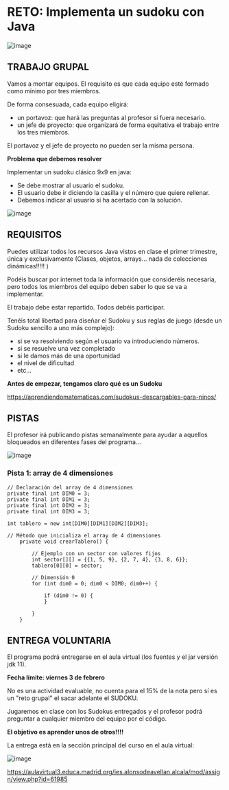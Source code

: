 # RETO: Implementa un sudoku con Java

![image](https://user-images.githubusercontent.com/91023374/146168358-c31a9f0f-9413-455d-8a80-641add94fe99.png)

## TRABAJO GRUPAL

Vamos a montar equipos. El requisito es que cada equipo esté formado como mínimo por tres miembros.

De forma consesuada, cada equipo eligirá:
- un portavoz: que hará las preguntas al profesor si fuera necesario.
- un jefe de proyecto: que organizará de forma equitativa el trabajo entre los tres miembros.

El portavoz y el jefe de proyecto no pueden ser la misma persona.

**Problema que debemos resolver**

Implementar un sudoku clásico 9x9 en java:

- Se debe mostrar al usuario el sudoku.
- El usuario debe ir diciendo la casilla y el número que quiere rellenar.
- Debemos indicar al usuario si ha acertado con la solución.

![image](https://user-images.githubusercontent.com/91023374/146061101-1154dd26-808a-47f3-8784-82c14ffa9ee1.png)

## REQUISITOS

Puedes utilizar todos los recursos Java vistos en clase el primer trimestre, única y exclusivamente (Clases, objetos, arrays... nada de colecciones dinámicas!!!!! )

Podéis buscar por internet toda la información que consideréis necesaria, pero todos los miembros del equipo deben saber lo que se va a implementar.

El trabajo debe estar repartido. Todos debéis participar.

Tenéis total libertad para diseñar el Sudoku y sus reglas de juego (desde un Sudoku sencillo a uno más complejo):
- si se va resolviendo según el usuario va introduciendo números.
- si se resuelve una vez completado
- si le damos más de una oportunidad
- el nivel de dificultad 
- etc...

**Antes de empezar, tengamos claro qué es un Sudoku**

https://aprendiendomatematicas.com/sudokus-descargables-para-ninos/


## PISTAS

El profesor irá publicando pistas semanalmente para ayudar a aquellos bloqueados en diferentes fases del programa... 

![image](https://user-images.githubusercontent.com/91023374/146194724-942f3b84-3bfc-423e-921c-34a55faa7c0b.png)

### Pista 1: array de 4 dimensiones
```
// Declaración del array de 4 dimensiones
private final int DIM0 = 3;
private final int DIM1 = 3;
private final int DIM2 = 3;
private final int DIM3 = 3;

int tablero = new int[DIM0][DIM1][DIM2][DIM3];

// Método que inicializa el array de 4 dimensiones
    private void crearTablero() {
        
        // Ejemplo con un sector con valores fijos
        int sector[][] = {{1, 5, 9}, {2, 7, 4}, {3, 8, 6}};
        tablero[0][0] = sector;
        
        // Dimensión 0
        for (int dim0 = 0; dim0 < DIM0; dim0++) {
             
            if (dim0 != 0) {
            }
            
        }
    }

```



## ENTREGA VOLUNTARIA

El programa podrá entregarse en el aula virtual (los fuentes y el jar versión jdk 11).

**Fecha límite: viernes 3 de febrero**

No es una actividad evaluable, no cuenta para el 15% de la nota pero sí es un "reto grupal" el sacar adelante el SUDOKU.

Jugaremos en clase con los Sudokus entregados y el profesor podrá preguntar a cualquier miembro del equipo por el código. 

**El objetivo es aprender unos de otros!!!!**

La entrega está en la sección principal del curso en el aula virtual:

![image](https://user-images.githubusercontent.com/91023374/211314285-757b94e0-8143-424c-adc7-fbb84c9cbc48.png)

https://aulavirtual3.educa.madrid.org/ies.alonsodeavellan.alcala/mod/assign/view.php?id=61985


